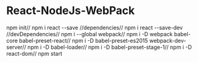 # React-NodeJs-WebPack

npm init//
npm i react --save //dependencies//
npm i react --save-dev //devDependencies//
npm i --global webpack//
npm i -D webpack babel-core babel-preset-react//
npm i -D babel-preset-es2015 webpack-dev-server//
npm i -D babel-loader//
npm i -D babel-preset-stage-1//
npm i -D react-dom//
npm start
